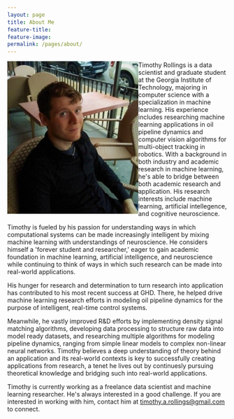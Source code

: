 ```yaml
---
layout: page
title: About Me
feature-title:
feature-image: 
permalink: /pages/about/
---
```


<img align="left" src="/assets/img/personal-pic.jpg" width="300">

Timothy Rollings is a data scientist and graduate student at the Georgia Institute of Technology, majoring in computer science with a specialization in machine learning. His experience includes researching machine learning applications in oil pipeline dynamics and computer vision algorithms for multi-object tracking in robotics. With a background in both industry and academic research in machine learning, he's able to bridge between both academic research and application. His research interests include machine learning, artificial intellegence, and cognitive neuroscience.

Timothy is fueled by his passion for understanding ways in which computational systems can be made increasingly intelligent by mixing machine learning with understandings of neuroscience. He considers himself a 'forever student and researcher,' eager to gain academic foundation in machine learning, artificial intelligence, and neuroscience while continuing to think of ways in which such research can be made into real-world applications.

His hunger for research and determination to turn research into application has contributed to his most recent success at GHD. There, he helped drive machine learning research efforts in modeling oil pipeline dynamics for the purpose of intelligent, real-time control systems.

Meanwhile, he vastly improved R&D efforts by implementing density signal matching algorithms, developing data processing to structure raw data into model ready datasets, and researching multiple algorithms for modeling pipeline dynamics, ranging from simple linear models to complex non-linear neural networks. Timothy believes a deep understanding of theory behind an application and its real-world contexts is key to successfully creating applications from research, a tenet he lives out by continuesly pursuing theoretical knowledge and bridging such into real-world applications.

Timothy is currently working as a freelance data scientist and machine learning researcher. He's always interested in a good challenge. If you are interested in working with him, contact him at timothy.a.rollings@gmail.com to connect.
